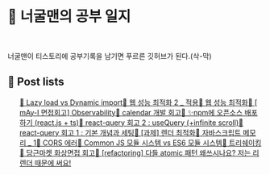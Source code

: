 # 🦝 너굴맨의 공부 일지

<p>
  <img alt="" src= "https://img.shields.io/badge/JavaScript-F7DF1E?style=flat-square&logo=JavaScript&logoColor=white"/> 
  <img alt="" src= "https://img.shields.io/badge/TypeScript-black?logo=typescript&logoColor=blue"/>
</p>

<p> 너굴맨이 티스토리에 공부기록을 남기면 푸르른 깃허브가 된다.(삭-막) </p>

## 📕 Post lists

<ul><a href='https://dev-raccoon-man.tistory.com/79' target='_blank'>📌 Lazy load vs Dynamic import</a><a href='https://dev-raccoon-man.tistory.com/78' target='_blank'>📌 웹 성능 최적화 2 _ 적용</a><a href='https://dev-raccoon-man.tistory.com/77' target='_blank'>📌 웹 성능 최적화</a><a href='https://dev-raccoon-man.tistory.com/76' target='_blank'>📌 [ mAy-I 면접회고] Observability</a><a href='https://dev-raccoon-man.tistory.com/75' target='_blank'>📌 calendar 개발 회고</a><a href='https://dev-raccoon-man.tistory.com/74' target='_blank'>📌 ✨npm에 오픈소스 배포하기 (react.js + ts)</a><a href='https://dev-raccoon-man.tistory.com/73' target='_blank'>📌 react-query 회고 2 : useQuery (+infinite scroll)</a><a href='https://dev-raccoon-man.tistory.com/72' target='_blank'>📌 react-query 회고 1 :  기본 개념과 세팅</a><a href='https://dev-raccoon-man.tistory.com/71' target='_blank'>📌 [과제] 렌더 최적화</a><a href='https://dev-raccoon-man.tistory.com/70' target='_blank'>📌 자바스크립트 메모리 _ 1</a><a href='https://dev-raccoon-man.tistory.com/67' target='_blank'>📌 CORS 에러</a><a href='https://dev-raccoon-man.tistory.com/66' target='_blank'>📌 Common JS 모듈 시스템 vs ES6 모듈 시스템</a><a href='https://dev-raccoon-man.tistory.com/64' target='_blank'>📌 트리쉐이킹</a><a href='https://dev-raccoon-man.tistory.com/63' target='_blank'>📌 당근마켓 화상면접 회고</a><a href='https://dev-raccoon-man.tistory.com/61' target='_blank'>📌 [refactoring] 다들 atomic 패턴 왜쓰시나요? 저는 리렌더 때문에 써요!</a></ul>
